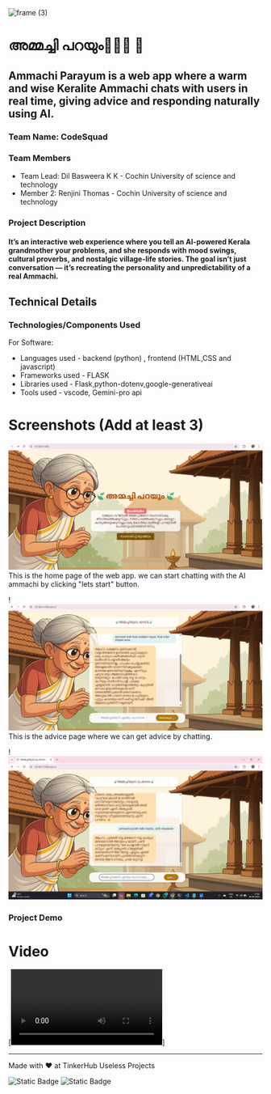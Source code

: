 <img width="3188" height="1202" alt="frame (3)" src="https://github.com/user-attachments/assets/517ad8e9-ad22-457d-9538-a9e62d137cd7" />


# അമ്മച്ചി പറയും👵🌿✨  🎯


## Ammachi Parayum is a web app where a warm and wise Keralite Ammachi chats with users in real time, giving advice and responding naturally using AI.

### Team Name: CodeSquad


### Team Members
- Team Lead: Dil Basweera K K - Cochin University of science and technology 
- Member 2: Renjini Thomas - Cochin University of science and technology 


### Project Description
 #### It’s an interactive web experience where you tell an AI-powered Kerala grandmother your problems, and she responds with mood swings, cultural proverbs, and nostalgic village-life stories. The goal isn’t just conversation — it’s recreating the personality and unpredictability of a real Ammachi.



## Technical Details
### Technologies/Components Used
For Software:
- Languages used - backend (python) , frontend (HTML,CSS and javascript)
- Frameworks used - FLASK
- Libraries used - Flask,python-dotenv,google-generativeai
- Tools used - vscode, Gemini-pro api



# Screenshots (Add at least 3)
![screenshot 1](<home page.png>)
This is the home page of the web app. we can start chatting with the AI ammachi by clicking "lets start" button.

!![screenshot 2](<Screenshot 2025-08-09 160402.png>)
This is the advice page where we can get advice by chatting.

!![screenshot 3](<Screenshot 2025-08-09 170805.png>)


### Project Demo
# Video
[<video controls src="Ammachi_demo-1.mp4" title="DEMO"></video>]

---
Made with ❤️ at TinkerHub Useless Projects 

![Static Badge](https://img.shields.io/badge/TinkerHub-24?color=%23000000&link=https%3A%2F%2Fwww.tinkerhub.org%2F)
![Static Badge](https://img.shields.io/badge/UselessProjects--25-25?link=https%3A%2F%2Fwww.tinkerhub.org%2Fevents%2FQ2Q1TQKX6Q%2FUseless%2520Projects)



